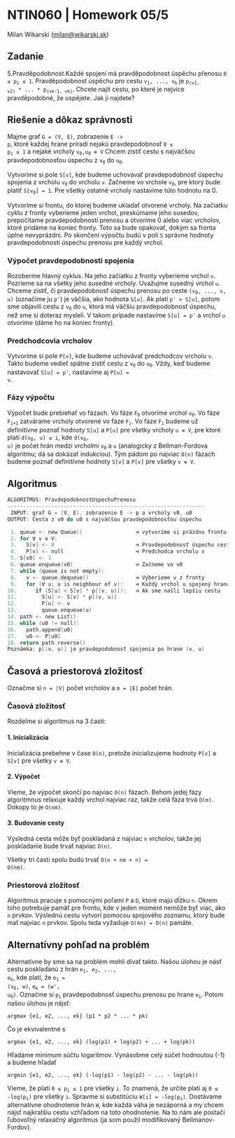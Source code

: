 # NTIN060 | Homework 05/5

Milan Wikarski (milan@wikarski.sk)

## Zadanie

5.Pravděpodobnost.Každé spojení má pravděpodobnost úspěchu přenosu <code>0 ≤ p<sub>i</sub> ≤ 1</code>. Pravděpodobnost úspěchu pro cestu <code>v<sub>1</sub>, ..., v<sub>k</sub></code> je <code>p<sub>(v1, v2)</sub> \* ... \* p<sub>(vk-1, vk)</sub></code>. Chcete najít cestu, po které je nejvíce pravděpodobné, že uspějete. Jak ji najdete?

## Riešenie a dôkaz správnosti

Majme graf <code>G = (V, E)</code>, zobrazenie <code>E -> p</code>, ktoré každej hrane priradí nejakú pravdepodobnosť <code>0 ≤ p<sub>i</sub> ≤ 1</code> a nejaké vrcholy <code>v<sub>0</sub>,u<sub>0</sub> ∊ V</code> Chcem zistiť cestu s najväčšou pravdepodobnosťou úspechu z <code>v<sub>0</sub></code> do <code>u<sub>0</sub></code>.

Vytvoríme si pole <code>S[v]</code>, kde budeme uchovávať pravdepodobnosť úspechu spojenia z vrcholu <code>v<sub>0</sub></code> do vrcholu <code>v</code>. Začneme vo vrchole <code>v<sub>0</sub></code>, pre ktorý bude platiť <code>S[v<sub>0</sub>] = 1</code>. Pre všetky ostatné vrcholy nastavíme túto hodnotu na 0.

Vytvoríme si frontu, do ktorej budeme ukladať otvorené vrcholy. Na začiatku cyklu z fronty vyberieme jeden vrchol, preskúmame jeho susedov, prepočítame pravdepodobnosti prenosu a otvoríme 0 alebo viac vrcholov, ktoré pridáme na koniec fronty. Toto sa bude opakovať, dokým sa fronta úplne nevyprázdni. Po skončení výpočtu budú v poli <code>S</code> správne hodnoty pravdepodobnosti úspechu prenosu pre každý vrchol.

### Výpočet pravdepodobnosti spojenia

Rozoberme hlavný cyklus. Na jeho začiatku z fronty vyberieme vrchol <code>v</code>. Pozrieme sa na všetky jeho susedné vrcholy. Uvažujme susedný vrchol <code>u</code>. Chceme zistiť, či pravdepodobnosť úspechu prenosu po ceste <code>(v<sub>0</sub>, ..., v, u)</code> (označíme ju <code>p'</code>) je väčšia, ako hodnota <code>S[u]</code>. Ak platí <code>p' > S[u]</code>, potom sme objavili cestu z <code>v<sub>0</sub></code> do <code>u</code>, ktorá má väčšiu pravdepodobnosť úspechu, než sme si doteraz mysleli. V takom prípade nastavíme <code>S[u] = p'</code> a vrchol <code>u</code> otvoríme (dáme ho na koniec fronty).

### Predchodcovia vrcholov

Vytvoríme si pole <code>P[v]</code>, kde budeme uchovávať predchodcov vrcholu <code>v</code>. Takto budeme vedieť spätne zistiť cestu z <code>v<sub>0</sub></code> do <code>u<sub>0</sub></code>. Vždy, keď budeme nastavovať <code>S[u] = p'</code>, nastavíme aj <code>P[u] = v</code>.

### Fázy výpočtu

Výpočet bude prebiehať vo fázach. Vo fáze <code>F<sub>0</sub></code> otvoríme vrchol <code>v<sub>0</sub></code>. Vo fáze <code>F<sub>i+1</sub></code> zatvárame vrcholy otvorené vo fáze <code>F<sub>i</sub></code>. Vo fáze <code>F<sub>i</sub></code> budeme už definitívne poznať hodnoty <code>S[u]</code> a <code>P[u]</code> pre všetky vrcholy <code>u ∊ V</code>, pre ktoré platí <code>d(v<sub>0</sub>, u) ≤ i</code>, kde <code>d(v<sub>0</sub>, u)</code> je počet hrán medzi vrcholmi <code>v<sub>0</sub></code> a <code>u</code> (analogicky z Bellman-Fordova algoritmu; dá sa dokázať indukciou). Tým pádom po najviac <code>O(n)</code> fázach budeme poznať definitívne hodnoty <code>S[v]</code> a <code>P[v]</code> pre všetky <code>v ∊ V</code>.

## Algoritmus

```C
ALGORITMUS: PravdepodobnostUspechuPrenosu
---------------------------------------------------------------
 INPUT: graf G = (V, E), zobrazenie E -> p a vrcholy v0, u0
OUTPUT: Cesta z v0 do u0 s najväčšou pravdepodobnosťou úspechu

 1. queue <- new Queue()                 ⊲ vytvoríme si prázdnu frontu
 2. for ∀ v ∊ V:
 3.   S[v] <- 0                          ⊲ Pravdepodobnosť úspechu cesty (v0, ..., v)
 4.   P[v] <- null                       ⊲ Predchodca vrcholu v
 5. S[v0] <- 1
 6. queue.enqueue(v0)                    ⊲ Začneme vo v0
 7. while (queue is not empty):
 8.   v <- queue.dequeue()               ⊲ Vyberieme v z fronty
 9.   for (∀ u; u is neighbour of v):    ⊲ Každý vrchol u spojený hranou s vrcholom v
10.      if (S[u] < S[v] * p[(v, u)]):   ⊲ Ak sme našli lepšiu cestu
11.        S[u] <- S[v] * p[(v, u)]
12.        P[u] <- v
13.        queue.enqueue(u)
14. path <- new List()
15. while (u0 != null):
16.   path.append(u0)
17.   u0 <- P[u0]
18. return path.reverse()
Poznámka: p[(v, u)] je pravdepodobnosť spojenia po hrane (v, u)
```

## Časová a priestorová zložitosť

Označme si `n = |V|` počet vrcholov a `m = |E|` počet hrán.

### Časová zložitosť

Rozdelme si algoritmus na 3 časti:

#### 1. Inicializácia

Inicializácia prebehne v čase `O(n)`, pretože inicializujeme hodnoty `P[v]` a `S[v]` pre všetky `v ∊ V`.

#### 2. Výpočet

Vieme, že výpočet skončí po najviac <code>O(n)</code> fázach. Behom jedej fázy algoritmnus relaxuje každý vrchol najviac raz, takže celá fáza trvá <code>O(m)</code>. Dokopy to je <code>O(nm)</code>.

#### 3. Budovanie cesty

Výsledná cesta môže byť poskladaná z najviac <code>n</code> vrcholov, takže jej poskladanie bude trvať najviac <code>O(n)</code>.

Všetky tri časti spolu budú trvať <code>O(n + nm + n) = O(nm)</code>.

### Priestorová zložitosť

Algoritmus pracuje s pomocnými poľami `P` a `D`, ktoré majú dĺžku `n`. Okrem toho potrebuje pamäť pre frontu, kde v jeden moment nemôže byť viac, ako `n` prvkov. Výslednú cestu vytvorí pomocou spojového zoznamu, ktorý bude mať najviac `n` prvkov. Spolu teda vyžaduje `O(4n) = O(n)` pamäte.

## Alternatívny pohľad na problém

Alternatívne by sme sa na problém mohli dívať takto. Našou úlohou je násť cestu poskladanú z hrán <code>e<sub>1</sub>, e<sub>2</sub>, ..., e<sub>k</sub></code>, kde platí, že <code>e<sub>1</sub> = (v<sub>0</sub>, w)</code>, <code>e<sub>k</sub> = (w', u<sub>0</sub>)</code>. Označme si <code>p<sub>i</sub></code> pravdepodobnosť úspechu prenosu po hrane <code>e<sub>i</sub></code>. Potom našou úlohou je nájsť:

```
argmax {e1, e2, ..., ek} (p1 * p2 * ... * pk)
```

Čo je ekvivalentné s

```
argmax {e1, e2, ..., ek} (log(p1) + log(p2) + ... + log(pk))
```

Hľadáme minimum súčtu logaritmov. Vynásobme celý súčet hodnoutou (-1) a budeme hľadať

```
argmin {e1, e2, ..., ek} (-log(p1) - log(p2) - ... - log(pk))
```

Vieme, že platí <code>0 ≤ p<sub>i</sub> ≤ 1</code> pre všetky <code>i</code>. To znamená, že určite platí aj <code>0 ≤ -log(p<sub>i</sub>)</code> pre všetky <code>i</code>. Spravme si substitúciu <code>W[i] = -log(p<sub>i</sub>)</code>. Dostávame alternatívne ohodnotenie hrán <code>W</code>, kde každá váha je nezáporná a my chcem nájsť najkratšiu cestu vzhľadom na toto ohodnotenie. Na to nám ale postačí ľubovoľný relaxačný algoritmus (ja som použil modifikovaný Bellmanov-Fordov).
